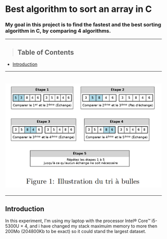 # Best algorithm to sort an array in C


### My goal in this project is to find the fastest and the best sorting algorithm in C, by comparing 4 algorithms.
---
> ## Table of Contents

* [Introduction](#Introduction)

---

# ![](./pics/pic1.png)
---




## Introduction
In this experiment, I'm using my laptop with the processor Intel® Core™ i5-5300U × 4, and i have changed my stack maximuim memory to more then 200Mo (204800Kb to be exact) so it could stand the largest dataset.










